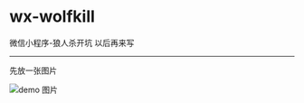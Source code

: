 # wx-wolfkill

微信小程序-狼人杀开坑
以后再来写

----

先放一张图片

![demo 图片](http://image.zanyuyu.com/wx-wolfkill-demo.jpg)